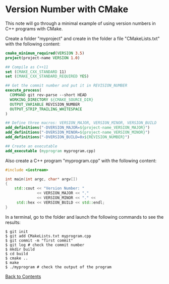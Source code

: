 # Version Number with CMake

This note will go through a minimal example of using version numbers in C++ programs with CMake.

Create a folder "myproject" and create in the folder a file "CMakeLists.txt" with the following content:
```cmake
cmake_minimum_required(VERSION 3.5)
project(project-name VERSION 1.0)

## Compile as C++11
set (CMAKE_CXX_STANDARD 11)
set (CMAKE_CXX_STANDARD_REQUIRED YES)

## Get the commit number and put it in REVISION_NUMBER
execute_process(
  COMMAND git rev-parse --short HEAD
  WORKING_DIRECTORY ${CMAKE_SOURCE_DIR}
  OUTPUT_VARIABLE REVISION_NUMBER
  OUTPUT_STRIP_TRAILING_WHITESPACE
)

## Define three macros: VERSION_MAJOR, VERSION_MINOR, VERSION_BUILD
add_definitions("-DVERSION_MAJOR=${project-name_VERSION_MAJOR}")
add_definitions("-DVERSION_MINOR=${project-name_VERSION_MINOR}")
add_definitions("-DVERSION_BUILD=0x${REVISION_NUMBER}")

## Create an executable
add_executable (myprogram myprogram.cpp)
```
Also create a C++ program "myprogram.cpp" with the following content:
```C++
#include <iostream>

int main(int argc, char* argv[])
{
    std::cout << "Version Number: "
              << VERSION_MAJOR << "." 
              << VERSION_MINOR << "." << 
     std::hex << VERSION_BUILD << std::endl;
}
```
In a terminal, go to the folder and launch the following commands to see the results:
```shell
$ git init
$ git add CMakeLists.txt myprogram.cpp
$ git commit -m "first commit"
$ git log # check the commit number
$ mkdir build
$ cd build
$ cmake ..
$ make
$ ./myprogram # check the output of the program
```


[Back to Contents](../README.md)
